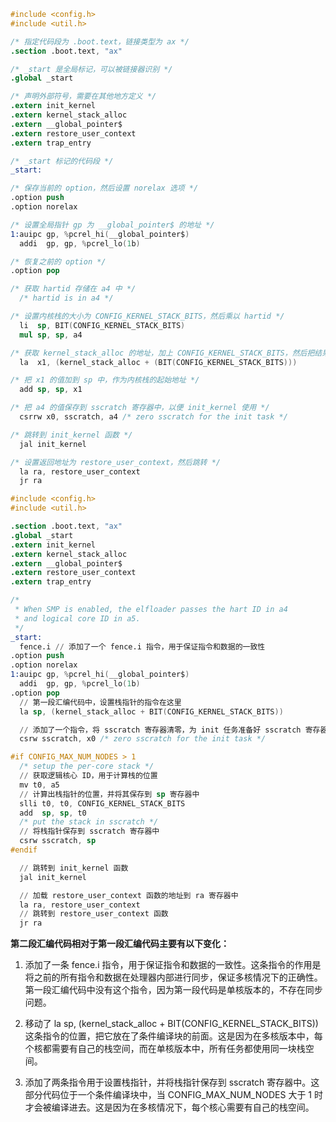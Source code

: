```S
#include <config.h>
#include <util.h>

/* 指定代码段为 .boot.text，链接类型为 ax */
.section .boot.text, "ax"

/* _start 是全局标记，可以被链接器识别 */
.global _start

/* 声明外部符号，需要在其他地方定义 */
.extern init_kernel
.extern kernel_stack_alloc
.extern __global_pointer$
.extern restore_user_context
.extern trap_entry

/* _start 标记的代码段 */
_start:

/* 保存当前的 option，然后设置 norelax 选项 */
.option push
.option norelax

/* 设置全局指针 gp 为 __global_pointer$ 的地址 */
1:auipc gp, %pcrel_hi(__global_pointer$)
  addi  gp, gp, %pcrel_lo(1b)

/* 恢复之前的 option */
.option pop

/* 获取 hartid 存储在 a4 中 */
  /* hartid is in a4 */

/* 设置内核栈的大小为 CONFIG_KERNEL_STACK_BITS，然后乘以 hartid */
  li  sp, BIT(CONFIG_KERNEL_STACK_BITS)
  mul sp, sp, a4

/* 获取 kernel_stack_alloc 的地址，加上 CONFIG_KERNEL_STACK_BITS，然后把结果保存在 x1 中 */
  la  x1, (kernel_stack_alloc + (BIT(CONFIG_KERNEL_STACK_BITS)))

/* 把 x1 的值加到 sp 中，作为内核栈的起始地址 */
  add sp, sp, x1

/* 把 a4 的值保存到 sscratch 寄存器中，以便 init_kernel 使用 */
  csrrw x0, sscratch, a4 /* zero sscratch for the init task */

/* 跳转到 init_kernel 函数 */
  jal init_kernel

/* 设置返回地址为 restore_user_context，然后跳转 */
  la ra, restore_user_context
  jr ra

```

```S
#include <config.h>
#include <util.h>

.section .boot.text, "ax"
.global _start
.extern init_kernel
.extern kernel_stack_alloc
.extern __global_pointer$
.extern restore_user_context
.extern trap_entry

/*
 * When SMP is enabled, the elfloader passes the hart ID in a4
 * and logical core ID in a5.
 */
_start:
  fence.i // 添加了一个 fence.i 指令，用于保证指令和数据的一致性
.option push
.option norelax
1:auipc gp, %pcrel_hi(__global_pointer$)
  addi  gp, gp, %pcrel_lo(1b)
.option pop
  // 第一段汇编代码中，设置栈指针的指令在这里
  la sp, (kernel_stack_alloc + BIT(CONFIG_KERNEL_STACK_BITS))

  // 添加了一个指令，将 sscratch 寄存器清零，为 init 任务准备好 sscratch 寄存器
  csrw sscratch, x0 /* zero sscratch for the init task */

#if CONFIG_MAX_NUM_NODES > 1
  /* setup the per-core stack */
  // 获取逻辑核心 ID，用于计算栈的位置
  mv t0, a5
  // 计算出栈指针的位置，并将其保存到 sp 寄存器中
  slli t0, t0, CONFIG_KERNEL_STACK_BITS
  add  sp, sp, t0
  /* put the stack in sscratch */
  // 将栈指针保存到 sscratch 寄存器中
  csrw sscratch, sp
#endif

  // 跳转到 init_kernel 函数
  jal init_kernel

  // 加载 restore_user_context 函数的地址到 ra 寄存器中
  la ra, restore_user_context
  // 跳转到 restore_user_context 函数
  jr ra

```
**第二段汇编代码相对于第一段汇编代码主要有以下变化：**
1. 添加了一条 fence.i 指令，用于保证指令和数据的一致性。这条指令的作用是将之前的所有指令和数据在处理器内部进行同步，保证多核情况下的正确性。第一段汇编代码中没有这个指令，因为第一段代码是单核版本的，不存在同步问题。

2. 移动了 la sp, (kernel_stack_alloc + BIT(CONFIG_KERNEL_STACK_BITS)) 这条指令的位置，把它放在了条件编译块的前面。这是因为在多核版本中，每个核都需要有自己的栈空间，而在单核版本中，所有任务都使用同一块栈空间。

3. 添加了两条指令用于设置栈指针，并将栈指针保存到 sscratch 寄存器中。这部分代码位于一个条件编译块中，当 CONFIG_MAX_NUM_NODES 大于 1 时才会被编译进去。这是因为在多核情况下，每个核心需要有自己的栈空间。
